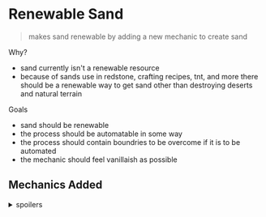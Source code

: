 # Renewable Sand
> makes sand renewable by adding a new mechanic to create sand

Why?
- sand currently isn't a renewable resource
- because of sands use in redstone, crafting recipes, tnt, and more there should be a renewable way to get sand other than destroying deserts and natural terrain

Goals
- sand should be renewable
- the process should be automatable in some way
- the process should contain boundries to be overcome if it is to be automated
- the mechanic should feel vanillaish as possible

## Mechanics Added
<details><summary>spoilers</summary><p>

### Anvil Crushing
> anvils will now crush cobblestone and gravel

when an anvil falls on a cobblestone or gravel block 
after enough height and negative y velocity the block will be crushed

cobblestone will turned into gravel when crushed

gravel will turn into sand when crushed

</p></details>